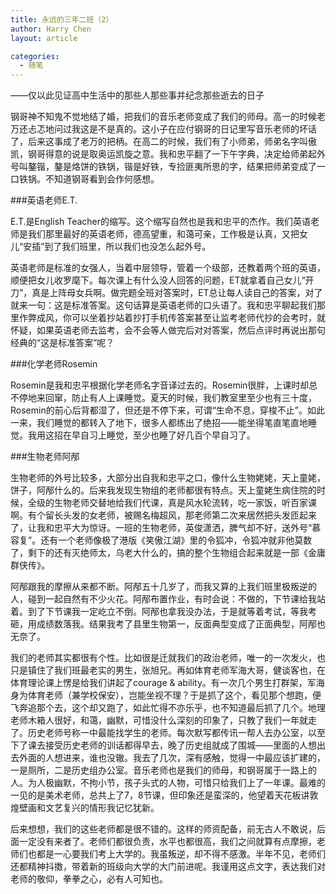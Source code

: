 ```yaml
---
title: 永远的三年二班（2）
author: Harry Chen
layout: article

categories:
  - 随笔
---
```


——仅以此见证高中生活中的那些人那些事并纪念那些逝去的日子

  钢哥神不知鬼不觉地结了婚，把我们的音乐老师变成了我们的师母。高一的时候老万还忐忑地问过我这是不是真的。这小子在应付钢哥的日记里写音乐老师的坏话了，后来这事成了老万的把柄。在高二的时候，我们有了小师弟，师弟名字叫傲凯，钢哥得意的说是取奥运凯旋之意。我和忠平翻了一下午字典，决定给师弟起外号叫鏊锴，鏊是烙饼的铁锅，锴是好铁，专捡匪夷所思的字，结果把师弟变成了一口铁锅。不知道钢哥看到会作何感想。

###英语老师E.T.

  E.T.是English Teacher的缩写。这个缩写自然也是我和忠平的杰作。我们英语老师是我们那里最好的英语老师，德高望重，和蔼可亲，工作极是认真，又把女儿“安插”到了我们班里，所以我们也没怎么起外号。

  英语老师是标准的女强人，当着中层领导，管着一个级部，还教着两个班的英语，顺便把女儿收罗麾下。每次课上有什么没人回答的问题，ET就拿着自己女儿“开刀”，真是上阵母女兵啊。做完题全班对答案时，ET总让每人读自己的答案，对了就来一句：这是标准答案。这句话算是英语老师的口头语了。我和忠平聊起我们那里作弊成风，你可以坐着抄站着抄打手机传答案甚至让监考老师代抄的会考时，就怀疑，如果英语老师去监考，会不会等人做完后对对答案，然后点评时再说出那句经典的“这是标准答案”呢？

###化学老师Rosemin

  Rosemin是我和忠平根据化学老师名字音译过去的。Rosemin很胖，上课时却总不停地来回窜，防止有人上课睡觉。夏天的时候，我们教室里至少也有三十度，Rosemin的前心后背都湿了，但还是不停下来，可谓“生命不息，穿梭不止”。如此一来，我们睡觉的都转入了地下，很多人都练出了绝招——能坐得笔直笔直地睡觉。我用这招在早自习上睡觉，至少也睡了好几百个早自习了。

###生物老师阿邴

  生物老师的外号比较多，大部分出自我和忠平之口，像什么生物姥姥，天上童姥，饼子，阿邴什么的。后来我发现生物组的老师都很有特点。天上童姥生病住院的时候，全级的生物老师交替地给我们代课，真是风水轮流转，吃一家饭，听百家课啊。有个留长头发的女老师，被赐名梅超风，那老师第二次来居然把头发匝起来了，让我和忠平大为惊讶。一班的生物老师，英俊潇洒，脾气却不好，送外号“慕容复”。还有一个老师像极了港版《笑傲江湖》里的令狐冲，令狐冲就非他莫数了，剩下的还有灭绝师太，乌老大什么的，搞的整个生物组合起来就是一部《金庸群侠传》。

  阿邴跟我的摩擦从来都不断。阿邴五十几岁了，而我又算的上我们班里极叛逆的人，碰到一起自然有不少火花。阿邴布置作业，有时会说：不做的，下节课给我站着。到了下节课我一定屹立不倒。阿邴也拿我没办法，于是就等着考试，等我考砸，用成绩数落我。结果我考了县里生物第一，反面典型变成了正面典型，阿邴也无奈了。

  我们的老师其实都很有个性。比如很是迁就我们的政治老师，唯一的一次发火，也只是镇住了我们班最老实的男生，张旭兄。再如体育老师军海大哥，健谈客也，在体育理论课上愣是给我们讲起了courage & ability。有一次几个男生打群架，军海身为体育老师（兼学校保安），岂能坐视不理？于是抓了这个，看见那个想跑，便飞奔追那个去，这个却又跑了，如此忙得不亦乐乎，也不知道最后抓了几个。地理老师木箱人很好，和蔼，幽默，可惜没什么深刻的印象了，只教了我们一年就走了。历史老师号称一中最能找学生的老师。每次默写都传讯一帮人去办公室，以至下了课去接受历史老师的训话都得早去，晚了历史组就成了围城——里面的人想出去外面的人想进来，谁也没辙。我去了几次，深有感触，觉得一中最应该扩建的，一是厕所，二是历史组办公室。音乐老师也是我们的师母，和钢哥属于一路上的人。为人极幽默，不拘小节，孩子头式的人物，可惜只给我们上了一年课。最难的一见的是美术老师，总共上了7，8节课，但印象还是蛮深的，他望着天花板讲敦煌壁画和文艺复兴的情形我记忆犹新。

  后来想想，我们的这些老师都是很不错的。这样的师资配备，前无古人不敢说，后面一定没有来者了。老师们都很负责，水平也都很高，我们之间就算有点摩擦，老师们也都是一心要我们考上大学的。我虽叛逆，却不得不感激。半年不见，老师们还都精神抖擞，带着新的班级向大学的大门前进呢。我谨用这点文字，表达我们对老师的敬仰，拳拳之心，必有人可知也。
